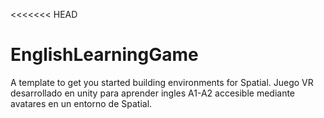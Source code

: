 <<<<<<< HEAD
# EnglishLearningGame 
A template to get you started building environments for Spatial.
Juego VR desarrollado en unity para aprender ingles A1-A2 accesible mediante avatares en un entorno de Spatial.
>>>>>>>
